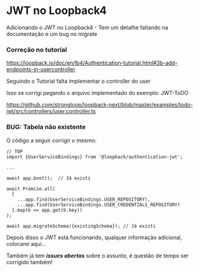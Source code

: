 # JWT no Loopback4
Adicionando o JWT no Loopback4 - Tem um detalhe faltando na documentação e um bug no migrate

### Correção no tutorial
https://loopback.io/doc/en/lb4/Authentication-tutorial.html#3b-add-endpoints-in-usercontroller

Seguindo o Tutorial falta implementar o controller do user

Isso se corrigi pegando o arquivo implementado do exemplo: JWT-ToDO

https://github.com/strongloop/loopback-next/blob/master/examples/todo-jwt/src/controllers/user.controller.ts

### BUG: Tabela não existente

O código a seguir corrigir o mesmo:

```
// TOP
import {UserServiceBindings} from '@loopback/authentication-jwt';

...

await app.boot();  // Já existi

await Promise.all(
  [
    ...app.find(UserServiceBindings.USER_REPOSITORY),
    ...app.find(UserServiceBindings.USER_CREDENTIALS_REPOSITORY)
  ].map(b => app.get(b.key))
);

await app.migrateSchema({existingSchema}); // Já existi
```

Depois disso o JWT está funcionando, qualquer informação adicional, colocarei aqui...

Também já tem ***issues abertas*** sobre o assunto, é questão de tempo ser corrigido também!

